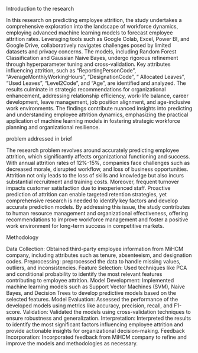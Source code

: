 Introduction to the research

In this research on predicting employee attrition, the study undertakes a comprehensive exploration into the landscape of workforce dynamics, employing advanced machine learning models to forecast employee attrition rates. Leveraging tools such as Google Colab, Excel, Power BI, and Google Drive, collaboratively navigates challenges posed by limited datasets and privacy concerns. The models, including Random Forest Classification and Gaussian Naive Bayes, undergo rigorous refinement through hyperparameter tuning and cross-validation. Key attributes influencing attrition, such as “ReportingPersonCode”, “AverageMonthlyWorkingHours”, “DesignationCode”, “ Allocated Leaves”, “Used Leaves”,  “Level2Code”, and “Age”, are identified and analyzed. The results culminate in strategic recommendations for organizational enhancement, addressing relationship efficiency, work-life balance, career development, leave management, job position alignment, and age-inclusive work environments. The findings contribute nuanced insights into predicting and understanding employee attrition dynamics, emphasizing the practical application of machine learning models in fostering strategic workforce planning and organizational resilience.

problem addressed in brief

The research problem revolves around accurately predicting employee attrition, which significantly affects organizational functioning and success. With annual attrition rates of 12%-15%, companies face challenges such as decreased morale, disrupted workflow, and loss of business opportunities. Attrition not only leads to the loss of skills and knowledge but also incurs substantial recruitment and training costs. Moreover, frequent turnover impacts customer satisfaction due to inexperienced staff. Proactive prediction of attrition can enable targeted retention strategies, yet comprehensive research is needed to identify key factors and develop accurate prediction models. By addressing this issue, the study contributes to human resource management and organizational effectiveness, offering recommendations to improve workforce management and foster a positive work environment for long-term success in competitive markets.

Methodology

Data Collection: Obtained third-party employee information from MiHCM company, including attributes such as tenure, absenteeism, and designation codes.
Preprocessing: preprocessed the data to handle missing values, outliers, and inconsistencies.
Feature Selection: Used techniques like PCA and conditional probability to identify the most relevant features contributing to employee attrition.
Model Development: Implemented machine learning models such as Support Vector Machines (SVM), Naive Bayes, and Decision Trees to develop predictive models based on the selected features.
Model Evaluation: Assessed the performance of the developed models using metrics like accuracy, precision, recall, and F1-score.
Validation: Validated the models using cross-validation techniques to ensure robustness and generalization.
Interpretation: Interpreted the results to identify the most significant factors influencing employee attrition and provide actionable insights for organizational decision-making.
Feedback Incorporation: Incorporated feedback from MiHCM company to refine and improve the models and methodologies as necessary.

